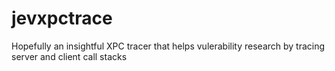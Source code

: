 # jevxpctrace
Hopefully an insightful XPC tracer that helps vulerability research by tracing server and client call stacks
